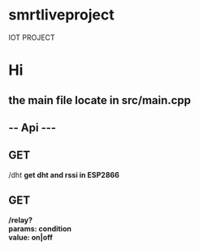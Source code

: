 # smrtliveproject
IOT PROJECT 
# Hi
 the main file locate in  src/main.cpp
------------------------------------
-- Api ---
------------------------------------
GET
------------------------------------
/dht  <b>get dht and rssi in ESP2866

GET
------------------------------------
/relay? 
       <br> params: condition
       <br> value: on|off

